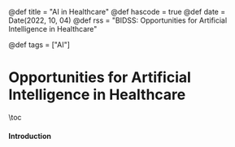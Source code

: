 @def title = "AI in Healthcare"
@def hascode = true
@def date = Date(2022, 10, 04)
@def rss = "BIDSS: Opportunities for Artificial Intelligence in Healthcare"

@def tags = ["AI"]

# Opportunities for Artificial Intelligence in Healthcare

\toc

#### Introduction



